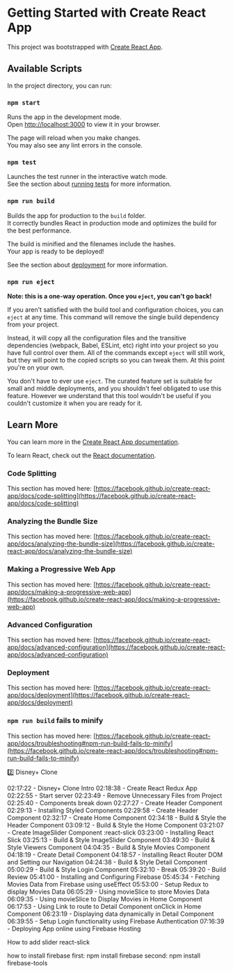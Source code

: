 # Getting Started with Create React App

This project was bootstrapped with [Create React App](https://github.com/facebook/create-react-app).

## Available Scripts

In the project directory, you can run:

### `npm start`

Runs the app in the development mode.\
Open [http://localhost:3000](http://localhost:3000) to view it in your browser.

The page will reload when you make changes.\
You may also see any lint errors in the console.

### `npm test`

Launches the test runner in the interactive watch mode.\
See the section about [running tests](https://facebook.github.io/create-react-app/docs/running-tests) for more information.

### `npm run build`

Builds the app for production to the `build` folder.\
It correctly bundles React in production mode and optimizes the build for the best performance.

The build is minified and the filenames include the hashes.\
Your app is ready to be deployed!

See the section about [deployment](https://facebook.github.io/create-react-app/docs/deployment) for more information.

### `npm run eject`

**Note: this is a one-way operation. Once you `eject`, you can't go back!**

If you aren't satisfied with the build tool and configuration choices, you can `eject` at any time. This command will remove the single build dependency from your project.

Instead, it will copy all the configuration files and the transitive dependencies (webpack, Babel, ESLint, etc) right into your project so you have full control over them. All of the commands except `eject` will still work, but they will point to the copied scripts so you can tweak them. At this point you're on your own.

You don't have to ever use `eject`. The curated feature set is suitable for small and middle deployments, and you shouldn't feel obligated to use this feature. However we understand that this tool wouldn't be useful if you couldn't customize it when you are ready for it.

## Learn More

You can learn more in the [Create React App documentation](https://facebook.github.io/create-react-app/docs/getting-started).

To learn React, check out the [React documentation](https://reactjs.org/).

### Code Splitting

This section has moved here: [https://facebook.github.io/create-react-app/docs/code-splitting](https://facebook.github.io/create-react-app/docs/code-splitting)

### Analyzing the Bundle Size

This section has moved here: [https://facebook.github.io/create-react-app/docs/analyzing-the-bundle-size](https://facebook.github.io/create-react-app/docs/analyzing-the-bundle-size)

### Making a Progressive Web App

This section has moved here: [https://facebook.github.io/create-react-app/docs/making-a-progressive-web-app](https://facebook.github.io/create-react-app/docs/making-a-progressive-web-app)

### Advanced Configuration

This section has moved here: [https://facebook.github.io/create-react-app/docs/advanced-configuration](https://facebook.github.io/create-react-app/docs/advanced-configuration)

### Deployment

This section has moved here: [https://facebook.github.io/create-react-app/docs/deployment](https://facebook.github.io/create-react-app/docs/deployment)

### `npm run build` fails to minify

This section has moved here: [https://facebook.github.io/create-react-app/docs/troubleshooting#npm-run-build-fails-to-minify](https://facebook.github.io/create-react-app/docs/troubleshooting#npm-run-build-fails-to-minify)


2️⃣ Disney+ Clone

02:17:22 - Disney+ Clone Intro 
02:18:38 - Create React Redux App  
02:22:55 - Start server
02:23:49 - Remove Unnecessary Files from Project
02:25:40 - Components break down
02:27:27 - Create Header Component
02:29:13 - Installing Styled Components
02:29:58 - Create Header Component
02:32:17 - Create Home Component
02:34:18 - Build & Style the Header Component
03:09:12 - Build & Style the Home Component
03:21:07 - Create ImageSlider Component :react-slick
03:23:00 - Installing React Slick
03:25:13 - Build & Style ImageSlider Component
03:49:30 - Build & Style Viewers Component
04:04:35 - Build & Style Movies Component
04:18:19 -  Create Detail Component
04:18:57 - Installing React Router DOM and Setting our Navigation
04:24:38 - Build & Style Detail Component
05:00:29 - Build & Style Login Component
05:32:10 - Break
05:39:20 - Build Review
05:41:00 - Installing and Configuring Firebase
05:45:34 - Fetching Movies Data from Firebase using useEffect
05:53:00 - Setup Redux to display Movies Data
06:05:29 - Using movieSlice to store Movies Data
06:09:35 - Using movieSlice to Display Movies in Home Component
06:17:53 - Using Link to route to Detail Component onClick in Home Component
06:23:19 - Displaying data dynamically in Detail Component
06:39:55 - Setup Login functionality using Firebase Authentication
07:16:39 - Deploying App online using Firebase Hosting


How to add slider 
react-slick


how to install firebase
first: npm install firebase
second: npm install firebase-tools